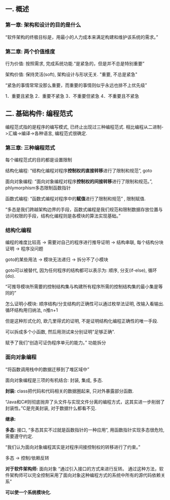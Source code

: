 ## 一. 概述

### 第一章: 架构和设计的目的是什么

“软件架构的终极目标是，用最小的人力成本来满足构建和维护该系统的需求。”



### 第二章: 两个价值维度

行为价值: 按照需求, 完成系统功能.“是紧急的，但是并不总是特别重要” 

架构价值: 保持灵活(soft), 架构设计与形状无关. "重要, 不总是紧急"

“紧急的事情常常没那么重要，而重要的事情则似乎永远也排不上优先级”

1．重要且紧急
2．重要不紧急
3．不重要但紧急
4．不重要且不紧急



## 二. 基础构件: 编程范式

编程范式指的是程序的编写模式, 已终止出现过三种编程范式. 相比编程从二进制->汇编->编译->各种语言, 编程范式很确定.



### 第三章: 三种编程范式

每个编程范式的目的都是设置限制

结构化编程: “结构化编程对程序**控制权的直接转移**进行了限制和规范”, goto 

面向对象编程: “面向对象编程对程序**控制权的间接转移**进行了限制和规范。”, phlymorphism多态限制函数指针

函数式编程: “函数式编程对程序中的**赋值**进行了限制和规范” , 限制赋值.

“多态是我们跨越架构边界的手段，函数式编程是我们规范和限制数据存放位置与访问权限的手段，结构化编程则是各模块的算法实现基础。”



### 结构化编程

编程的难度比较高 -> 需要对自己的程序进行推导证明 -> 结构串联, 每个结构分块证明 -> 程序没问题

goto的某些用法 -> 模块无法递归 -> 拆分不了小模块

goto可以被替代, 因为任何程序的结构都可以表示为: 顺序, 分支(if-else), 循环(do). 

“可推导模块所需要的控制结构集与构建所有程序所需的控制结构集的最小集是等同的”

怎么证明小模块: 顺序结构/分支结构的正确性可以通过枚举法证明, 改输入看输出. 循环结构用归纳法, n推n+1



但是这种形式化的, 欧几里得式的证明, 不是证明结构化编程正确性的唯一手段. 

可以拆成多个小函数, 然后用测试来分别证明"足够正确".



赋予了我们“创造可证伪程序单元的能力。” 功能拆分



### 面向对象编程

“将函数调用栈中的数据迁移到了堆区域中”

面向对象编程是三项的有机结合: 封装, 集成, 多态.

**封装:** class把代码和代码相关的数据圈起来, 只对外暴露部分函数.

“Java和C#则彻底抛弃了头文件与实现文件分离的编程方式，这其实进一步削弱了封装性。”C是完美封装, 对于数据什么都看不见.

**继承:** 

**多态:** 接口, “多态其实不过就是函数指针的一种应用”, 用函数指针实现多态很危险, 需要遵守约定.

“我们认为面向对象编程其实是对程序间接控制权的转移进行了约束。”

多态 -> 控制/依赖反转

**对于软件架构师:**  面向对象 “通过引入接口的方式来进行反转。
通过这种方法，软件架构师可以完全控制采用了面向对象这种编程方式的系统中所有的源代码依赖关系”

**可以使一个系统模块化.** 





























